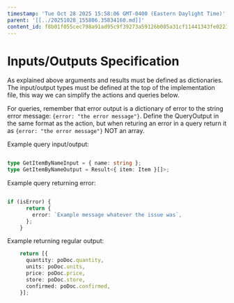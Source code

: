 ```yaml
---
timestamp: 'Tue Oct 28 2025 15:58:06 GMT-0400 (Eastern Daylight Time)'
parent: '[[../20251028_155806.35834160.md]]'
content_id: f8b01f055cec798a91ad95c9f39273a59126b085a31cf11441343fe02232328f
---
```


# Inputs/Outputs Specification

As explained above arguments and results must be defined as dictionaries. The input/output types must be defined at the top of the implementation file, this way we can simplify the actions and queries below.

For queries, remember that error output is a dictionary of error to the string error message: `{error: "the error message"}`. Define the QueryOutput in the same format as the action, but when returing an error in a query return it as `{error: "the error message"}` NOT an array.

Example query input/output:

```typescript

type GetItemByNameInput = { name: string };
type GetItemByNameOutput = Result<{ item: Item }[]>;

```

Example query returning error:

```typescript

if (isError) {
      return {
        error: `Example message whatever the issue was`,
      };
    }
```

Example returning regular output:

```typescript
    return [{
      quantity: poDoc.quantity,
      units: poDoc.units,
      price: poDoc.price,
      store: poDoc.store,
      confirmed: poDoc.confirmed,
    }];
```
